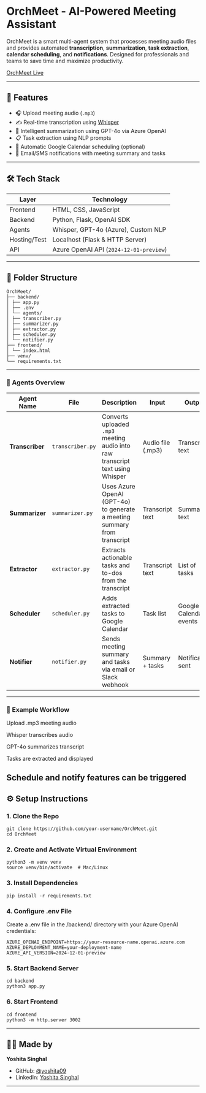 # OrchMeet - AI-Powered Meeting Assistant

OrchMeet is a smart multi-agent system that processes meeting audio files and provides automated **transcription**, **summarization**, **task extraction**, **calendar scheduling**, and **notifications**. Designed for professionals and teams to save time and maximize productivity.

[OrchMeet Live](https://yoshita09.github.io/OrchMeet/) <!-- Optional -->

---

## 🚀 Features

- 🎧 Upload meeting audio (`.mp3`)
- ✍️ Real-time transcription using [Whisper](https://github.com/openai/whisper)
- 🧠 Intelligent summarization using GPT-4o via Azure OpenAI
- 📋 Task extraction using NLP prompts
- 📅 Automatic Google Calendar scheduling (optional)
- 🔔 Email/SMS notifications with meeting summary and tasks

---

## 🛠️ Tech Stack

| Layer        | Technology                        |
|-------------|------------------------------------|
| Frontend     | HTML, CSS, JavaScript             |
| Backend      | Python, Flask, OpenAI SDK         |
| Agents       | Whisper, GPT-4o (Azure), Custom NLP |
| Hosting/Test | Localhost (Flask & HTTP Server)   |
| API          | Azure OpenAI API (`2024-12-01-preview`) |

---

## 📁 Folder Structure

```
OrchMeet/
├── backend/
│ ├── app.py
│ ├── .env
│ └── agents/
│ ├── transcriber.py
│ ├── summarizer.py
│ ├── extractor.py
│ ├── scheduler.py
│ └── notifier.py
├── frontend/
│ └── index.html
├── venv/
└── requirements.txt
```
---
### 🤖 Agents Overview

| Agent Name     | File             | Description                                                                 | Input             | Output                      | Dependencies                                 |
|----------------|------------------|-----------------------------------------------------------------------------|-------------------|-----------------------------|----------------------------------------------|
| **Transcriber**| `transcriber.py` | Converts uploaded `.mp3` meeting audio into raw transcript text using Whisper | Audio file (.mp3) | Transcript text             | `openai-whisper`                             |
| **Summarizer** | `summarizer.py`  | Uses Azure OpenAI (GPT-4o) to generate a meeting summary from transcript    | Transcript text   | Summary text                | `openai`, `.env` (`AZURE_...` keys)          |
| **Extractor**  | `extractor.py`   | Extracts actionable tasks and to-dos from the transcript                     | Transcript text   | List of tasks               | `openai`                                     |
| **Scheduler**  | `scheduler.py`   | Adds extracted tasks to Google Calendar                                     | Task list         | Google Calendar events      | `google-api-python-client`, `oauth2client`   |
| **Notifier**   | `notifier.py`    | Sends meeting summary and tasks via email or Slack webhook                  | Summary + tasks   | Notification sent           | `smtplib`, `email`, `requests`               |


---
### 📌 Example Workflow
Upload .mp3 meeting audio

Whisper transcribes audio

GPT-4o summarizes transcript

Tasks are extracted and displayed

Schedule and notify features can be triggered
---

## ⚙️ Setup Instructions

### 1. Clone the Repo

```
git clone https://github.com/your-username/OrchMeet.git
cd OrchMeet
```
### 2. Create and Activate Virtual Environment
```
python3 -m venv venv
source venv/bin/activate  # Mac/Linux
```
### 3. Install Dependencies
```
pip install -r requirements.txt
```
### 4. Configure .env File
Create a .env file in the /backend/ directory with your Azure OpenAI credentials:
```AZURE_OPENAI_KEY=your_azure_api_key
AZURE_OPENAI_ENDPOINT=https://your-resource-name.openai.azure.com
AZURE_DEPLOYMENT_NAME=your-deployment-name
AZURE_API_VERSION=2024-12-01-preview
```
### 5. Start Backend Server
```
cd backend
python3 app.py
```
### 6. Start Frontend
```
cd frontend
python3 -m http.server 3002
```

---

## 👩‍💻 Made by

**Yoshita Singhal**

- GitHub: [@yoshita09](https://github.com/yoshita09)
- LinkedIn: [Yoshita Singhal](https://linkedin.com/in/yoshita09)


---




